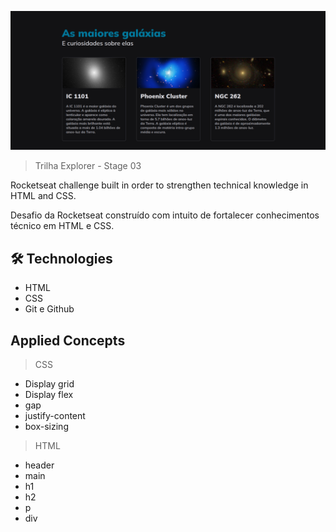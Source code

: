 ![preview](./.github/preview.png)

> Trilha Explorer - Stage 03

Rocketseat challenge built in order to strengthen technical knowledge in HTML and CSS.

Desafio da Rocketseat construído com intuito de fortalecer conhecimentos técnico em HTML e CSS.

## 🛠 Technologies

- HTML
- CSS
- Git e Github

## Applied Concepts

> CSS

- Display grid
- Display flex
- gap
- justify-content
- box-sizing

> HTML

- header
- main
- h1
- h2
- p
- div